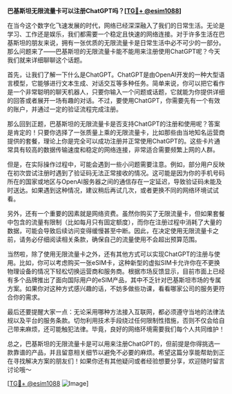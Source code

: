 **巴基斯坦无限流量卡可以注册ChatGPT吗？[[TG💪+ @esim1088](https://t.me/s/esim1088)]**

在当今这个数字化飞速发展的时代，网络已经深深融入了我们的日常生活。无论是学习、工作还是娱乐，我们都需要一个稳定且快速的网络连接。对于许多生活在巴基斯坦的朋友来说，拥有一张优质的无限流量卡是日常生活中必不可少的一部分。那么问题来了——巴基斯坦的无限流量卡能不能用来注册使用ChatGPT呢？今天我们就来详细聊聊这个话题。

首先，让我们了解一下什么是ChatGPT。ChatGPT是由OpenAI开发的一种大型语言模型，它能够进行文本生成、对话交互等多种任务。简单来说，你可以把它看作是一个非常聪明的聊天机器人，只要你输入一个问题或话题，它就能为你提供详细的回答或者展开一场有趣的对话。不过，要使用ChatGPT，你需要先有一个有效的账户，并通过一定的验证流程完成注册。

那么回到正题，巴基斯坦的无限流量卡是否支持ChatGPT的注册和使用呢？答案是肯定的！只要你选择了一张质量上乘的无限流量卡，比如那些由当地知名运营商提供的套餐，理论上你是完全可以成功注册并正常使用ChatGPT的。这些卡片通常具有较高的数据传输速度和稳定的网络连接，非常适合需要频繁上网的人群。

但是，在实际操作过程中，可能会遇到一些小问题需要注意。例如，部分用户反映在初次尝试注册时遇到了验证码无法正常接收的情况。这可能是因为你的手机号码所在的国家或地区与OpenAI服务器之间的通信存在一定延迟，导致验证码未能及时送达。如果遇到这种情况，建议稍后再试几次，或者更换不同的网络环境试试看。

另外，还有一个重要的因素就是网络资费。虽然你购买了无限流量卡，但如果套餐中包含的流量有限制（比如每月只有固定额度），而你在注册过程中消耗了大量的数据，可能会导致后续访问变得缓慢甚至中断。因此，在决定使用无限流量卡之前，请务必仔细阅读相关条款，确保自己的流量使用不会超出预算范围。

当然啦，除了使用无限流量卡之外，还有其他方式可以实现ChatGPT的注册与使用。比如，你可以考虑购买一张eSIM卡，这种新型的虚拟SIM卡允许你在不更换物理设备的情况下轻松切换运营商和服务商。根据市场反馈显示，目前市面上已经有多个品牌推出了面向国际用户的eSIM产品，其中不乏针对巴基斯坦市场的专属方案。如果你对这种方式感兴趣的话，不妨多做些功课，看看哪家公司的服务更符合你的需求。

最后还要提醒大家一点：无论采用哪种方法接入互联网，都必须遵守当地的法律法规以及平台的服务条款。切勿利用技术手段绕过任何限制性措施，否则不仅会给自己带来麻烦，还可能触犯法律。毕竟，良好的网络环境需要我们每个人共同维护！

总之，巴基斯坦的无限流量卡是可以用来注册ChatGPT的，但前提是你得挑选一款靠谱的产品，并且留意相关细节以避免不必要的麻烦。希望这篇分享能帮助到正在寻找解决方案的朋友们！如果你还有其他疑问或者经验想要分享，欢迎随时留言讨论哦～ 

[[TG💪+ @esim1088](https://t.me/s/esim1088) ![Image](https://i.postimg.cc/4NQfJmqS/Snipaste-2025-05-13-00-14-12.png)]
